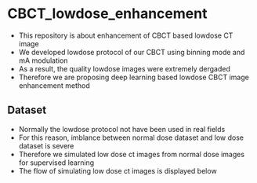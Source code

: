 # CBCT_lowdose_enhancement
- This repository is about enhancement of CBCT based lowdose CT image
- We developed lowdose protocol of our CBCT using binning mode and mA modulation
- As a result, the quality lowdose images were extremely dergaded 
- Therefore we are proposing deep learning based lowdose CBCT image enhancement method



## Dataset
- Normally the lowdose protocol not have been used in real fields
- For this reason, imblance between normal dose dataset and low dose dataset is severe
- Therefore we simulated low dose ct images from normal dose images for supervised learning
- The flow of simulating low dose ct images is displayed below
